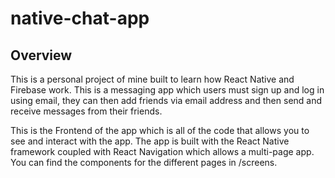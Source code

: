 # native-chat-app

## Overview

This is a personal project of mine built to learn how React Native and Firebase work. This is a messaging app which users must sign up and log in using email, they can then add friends via email address and then send and receive messages from their friends.

This is the Frontend of the app which is all of the code that allows you to see and interact with the app. The app is built with the React Native framework coupled with React Navigation which allows a multi-page app. You can find the components for the different pages in /screens.
